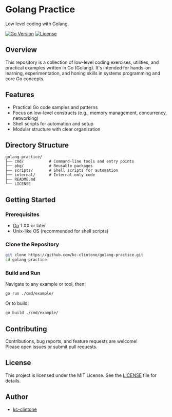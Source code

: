 # Golang Practice

Low level coding with Golang.

[![Go Version](https://img.shields.io/badge/Go-1.XX-blue.svg)](https://golang.org/)
[![License](https://img.shields.io/badge/license-MIT-green.svg)](LICENSE)

## Overview

This repository is a collection of low-level coding exercises, utilities, and practical examples written in Go (Golang). It's intended for hands-on learning, experimentation, and honing skills in systems programming and core Go concepts.

## Features

- Practical Go code samples and patterns  
- Focus on low-level constructs (e.g., memory management, concurrency, networking)
- Shell scripts for automation and setup
- Modular structure with clear organization

## Directory Structure

```
golang-practice/
├── cmd/           # Command-line tools and entry points
├── pkg/           # Reusable packages
├── scripts/       # Shell scripts for automation
├── internal/      # Internal-only code
├── README.md
└── LICENSE
```

## Getting Started

### Prerequisites

- [Go](https://golang.org/dl/) 1.XX or later
- Unix-like OS (recommended for shell scripts)

### Clone the Repository

```bash
git clone https://github.com/kc-clintone/golang-practice.git
cd golang-practice
```

### Build and Run

Navigate to any example or tool, then:

```bash
go run ./cmd/example/
```

Or to build:

```bash
go build ./cmd/example/
```

## Contributing

Contributions, bug reports, and feature requests are welcome!  
Please open issues or submit pull requests.

## License

This project is licensed under the MIT License. See the [LICENSE](LICENSE) file for details.

## Author

- [kc-clintone](https://github.com/kc-clintone)
